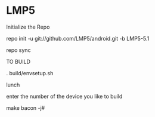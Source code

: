 LMP5
=======

Initialize the Repo

repo init -u git://github.com/LMP5/android.git -b LMP5-5.1

repo sync

TO BUILD

. build/envsetup.sh

lunch

enter the number of the device you like to build

make bacon -j#


